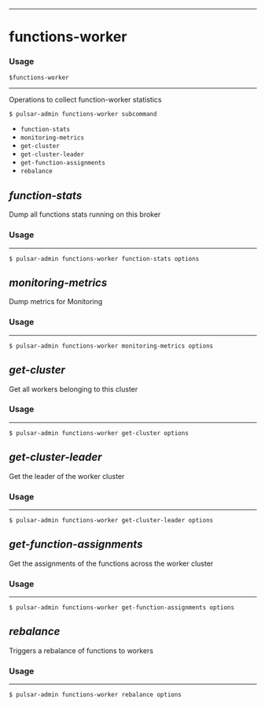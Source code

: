 ------------

# functions-worker

### Usage

`$functions-worker`

------------

Operations to collect function-worker statistics


```bdocs-tab:example_shell
$ pulsar-admin functions-worker subcommand
```

* `function-stats`
* `monitoring-metrics`
* `get-cluster`
* `get-cluster-leader`
* `get-function-assignments`
* `rebalance`


## <em>function-stats</em>

Dump all functions stats running on this broker

### Usage

------------


```bdocs-tab:example_shell
$ pulsar-admin functions-worker function-stats options
```



## <em>monitoring-metrics</em>

Dump metrics for Monitoring

### Usage

------------


```bdocs-tab:example_shell
$ pulsar-admin functions-worker monitoring-metrics options
```



## <em>get-cluster</em>

Get all workers belonging to this cluster

### Usage

------------


```bdocs-tab:example_shell
$ pulsar-admin functions-worker get-cluster options
```



## <em>get-cluster-leader</em>

Get the leader of the worker cluster

### Usage

------------


```bdocs-tab:example_shell
$ pulsar-admin functions-worker get-cluster-leader options
```



## <em>get-function-assignments</em>

Get the assignments of the functions across the worker cluster

### Usage

------------


```bdocs-tab:example_shell
$ pulsar-admin functions-worker get-function-assignments options
```



## <em>rebalance</em>

Triggers a rebalance of functions to workers

### Usage

------------


```bdocs-tab:example_shell
$ pulsar-admin functions-worker rebalance options
```


